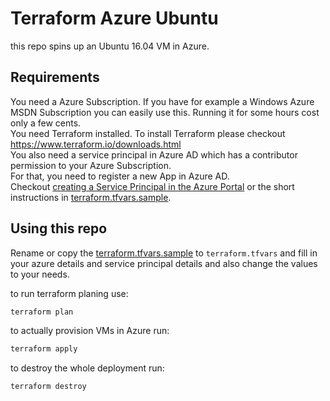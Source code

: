 # Terraform Azure Ubuntu

this repo spins up an Ubuntu 16.04 VM in Azure.

## Requirements
You need a Azure Subscription. If you have for example a Windows Azure MSDN Subscription you can easily use this. Running it for some hours cost only a few cents.  
You need Terraform installed. To install Terraform please checkout https://www.terraform.io/downloads.html  
You also need a service principal in Azure AD which has a contributor permission to your Azure Subscription.  
For that, you need to register a new App in Azure AD.  
Checkout [creating a Service Principal in the Azure Portal](https://www.terraform.io/docs/providers/azurerm/auth/service_principal_client_secret.html) or the short instructions in [terraform.tfvars.sample](terraform.tfvars.sample).

## Using this repo

Rename or copy the [terraform.tfvars.sample](terraform.tfvars.sample) to `terraform.tfvars` and fill in your azure details and service principal details and also change the values to your needs.


to run terraform planing use:
```bash
terraform plan
```

to actually provision VMs in Azure run:
```bash
terraform apply
```

to destroy the whole deployment run:
```bash
terraform destroy
```
